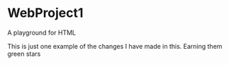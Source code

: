 # WebProject1
A playground for HTML


This is just one example of the changes I have made in this. Earning them green stars
